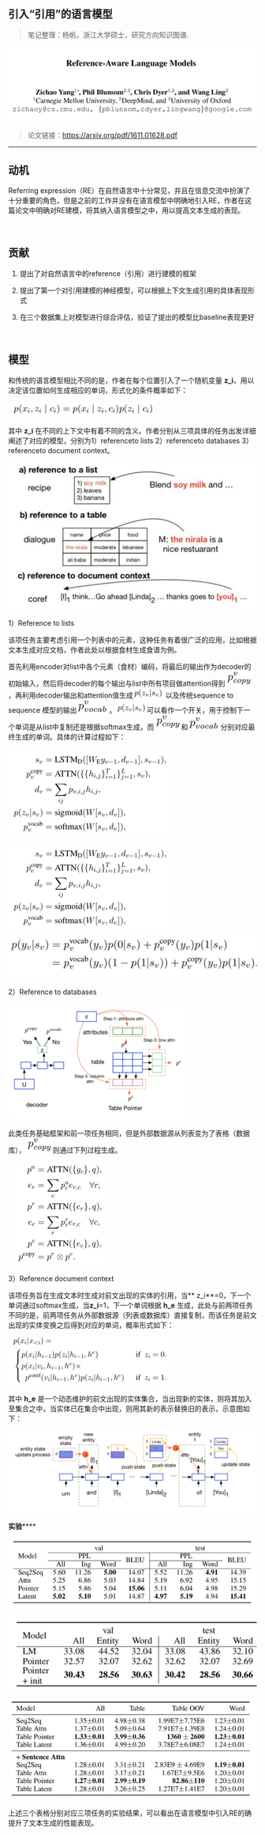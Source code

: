 
## 引入“引用”的语言模型

> 笔记整理：杨帆，浙江大学硕士，研究方向知识图谱.

![](img/引入“引用”的语言模型.md_1.png)

> 论文链接：https://arxiv.org/pdf/1611.01628.pdf

****

## **动机**

Referring expression（RE）在自然语言中十分常见，并且在信息交流中扮演了十分重要的角色，但是之前的工作并没有在语言模型中明确地引入RE，作者在这篇论文中明确对RE建模，将其纳入语言模型之中，用以提高文本生成的表现。

 

## **贡献**

1. 提出了对自然语言中的reference（引用）进行建模的框架

2. 提出了第一个对引用建模的神经模型，可以根据上下文生成引用的具体表现形式

3. 在三个数据集上对模型进行综合评估，验证了提出的模型比baseline表现更好

 

## **模型**

和传统的语言模型相比不同的是，作者在每个位置引入了一个随机变量 **z_i**，用以决定该位置如何生成相应的单词，形式化的条件概率如下：

![](img/引入“引用”的语言模型.md_2.png)

其中 **z_i** 在不同的上下文中有着不同的含义。作者分别从三项具体的任务出发详细阐述了对应的模型，分别为1）referenceto lists 2）referenceto databases 3）referenceto document context。

![](img/引入“引用”的语言模型.md_3.png)

1）Reference to lists



该项任务主要考虑引用一个列表中的元素，这种任务有着很广泛的应用，比如根据文本生成对应文档，作者此处以根据食材生成食谱为例。

首先利用encoder对list中各个元素（食材）编码，将最后的输出作为decoder的初始输入，然后将decoder的每个输出与list中所有项目做attention得到![](img/引入“引用”的语言模型.md_4.png)，再利用decoder输出和attention值生成![](img/引入“引用”的语言模型.md_5.png) 以及传统sequence to sequence 模型的输出![](img/引入“引用”的语言模型.md_6.png)。![](img/引入“引用”的语言模型.md_7.png)可以看作一个开关，用于控制下一个单词是从list中复制还是根据softmax生成，而![](img/引入“引用”的语言模型.md_8.png)和![](img/引入“引用”的语言模型.md_9.png)分别对应最终生成的单词。具体的计算过程如下：

<mpchecktext>![](img/引入“引用”的语言模型.md_10.png)</mpchecktext>

![](img/引入“引用”的语言模型.md_11.png)

![](img/引入“引用”的语言模型.md_12.png)

2）Reference to databases

![](img/引入“引用”的语言模型.md_13.png)

此类任务基础框架和前一项任务相同，但是外部数据源从列表变为了表格（数据库），![](img/引入“引用”的语言模型.md_14.png)则通过下列过程生成。

 ![](img/引入“引用”的语言模型.md_15.png)



3）Reference document context

该项任务旨在生成文本时生成对前文出现的实体的引用，当** z_i**=0，下一个单词通过softmax生成，当**z_i**=1，下一个单词根据 **h_e** 生成，此处与前两项任务不同的是，前两项任务从外部数据源（列表或数据库）直接复制，而该任务是前文出现的实体变换之后得到对应的单词，概率形式如下：

![](img/引入“引用”的语言模型.md_16.png)

其中 **h_e** 是一个动态维护的前文出现的实体集合，当出现新的实体，则将其加入至集合之中，当实体已在集合中出现，则用其新的表示替换旧的表示，示意图如下：

![](img/引入“引用”的语言模型.md_17.png)

**实验******

![](img/引入“引用”的语言模型.md_18.png)

![](img/引入“引用”的语言模型.md_19.png)



![](img/引入“引用”的语言模型.md_20.png)

上述三个表格分别对应三项任务的实验结果，可以看出在语言模型中引入RE的确提升了文本生成的性能表现。
